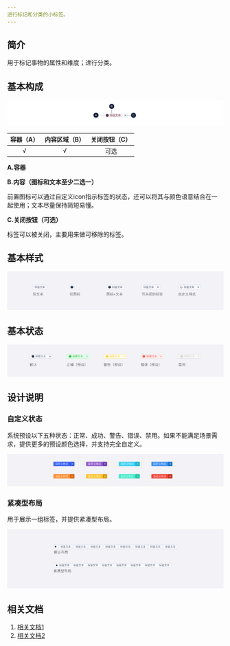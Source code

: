 ```yaml
---
进行标记和分类的小标签。
---
```

<!--副标题具体写法见源代码模式-->

## 简介

用于标记事物的属性和维度；进行分类。



## 基本构成

![](../../../images/tag/forms_01.png)

| 容器（A） | 内容区域（B） | 关闭按钮（C） |
| :-------: | :-----------: | :-----------: |
|     √     |       √       |     可选      |

**A.容器**

**B.内容（图标和文本至少二选一）**

前置图标可以通过自定义icon指示标签的状态，还可以将其与颜色语意结合在一起使用；文本尽量保持简短易懂。

**C.关闭按钮（可选）**

标签可以被关闭，主要用来做可移除的标签。




## 基本样式
![](../../../images/tag/styles_01.png)



## 基本状态

![](../../../images/tag/states_01.png)



## 设计说明

### 自定义状态

系统预设以下五种状态：正常、成功、警告、错误、禁用。如果不能满足场景需求，提供更多的预设颜色选择，并支持完全自定义。

![](../../../images/tag/descriptions_01.png)

### 紧凑型布局

用于展示一组标签，并提供紧凑型布局。

![](../../../images/tag/descriptions_02.png)





## 相关文档

1. [相关文档1](https://www.ucloud.cn)
2. [相关文档2](https://www.ucloud.cn)
